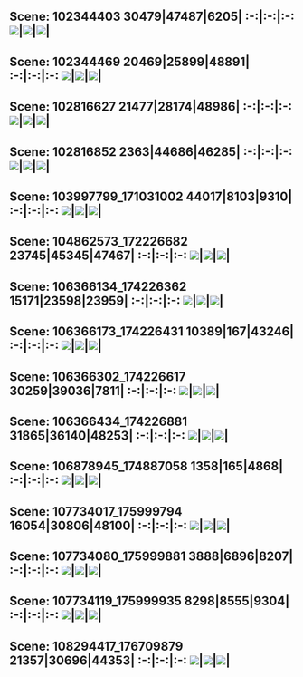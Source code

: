 Scene: 102344403
30479|47487|6205|
:-:|:-:|:-:
![](/data/datasets/pointnav/floorplanner-50k/viz/topdown_map_102344403_30479.png)|![](/data/datasets/pointnav/floorplanner-50k/viz/topdown_map_102344403_47487.png)|![](/data/datasets/pointnav/floorplanner-50k/viz/topdown_map_102344403_6205.png)|
-----
Scene: 102344469
20469|25899|48891|
:-:|:-:|:-:
![](/data/datasets/pointnav/floorplanner-50k/viz/topdown_map_102344469_20469.png)|![](/data/datasets/pointnav/floorplanner-50k/viz/topdown_map_102344469_25899.png)|![](/data/datasets/pointnav/floorplanner-50k/viz/topdown_map_102344469_48891.png)|
-----
Scene: 102816627
21477|28174|48986|
:-:|:-:|:-:
![](/data/datasets/pointnav/floorplanner-50k/viz/topdown_map_102816627_21477.png)|![](/data/datasets/pointnav/floorplanner-50k/viz/topdown_map_102816627_28174.png)|![](/data/datasets/pointnav/floorplanner-50k/viz/topdown_map_102816627_48986.png)|
-----
Scene: 102816852
2363|44686|46285|
:-:|:-:|:-:
![](/data/datasets/pointnav/floorplanner-50k/viz/topdown_map_102816852_2363.png)|![](/data/datasets/pointnav/floorplanner-50k/viz/topdown_map_102816852_44686.png)|![](/data/datasets/pointnav/floorplanner-50k/viz/topdown_map_102816852_46285.png)|
-----
Scene: 103997799_171031002
44017|8103|9310|
:-:|:-:|:-:
![](/data/datasets/pointnav/floorplanner-50k/viz/topdown_map_103997799_171031002_44017.png)|![](/data/datasets/pointnav/floorplanner-50k/viz/topdown_map_103997799_171031002_8103.png)|![](/data/datasets/pointnav/floorplanner-50k/viz/topdown_map_103997799_171031002_9310.png)|
-----
Scene: 104862573_172226682
23745|45345|47467|
:-:|:-:|:-:
![](/data/datasets/pointnav/floorplanner-50k/viz/topdown_map_104862573_172226682_23745.png)|![](/data/datasets/pointnav/floorplanner-50k/viz/topdown_map_104862573_172226682_45345.png)|![](/data/datasets/pointnav/floorplanner-50k/viz/topdown_map_104862573_172226682_47467.png)|
-----
Scene: 106366134_174226362
15171|23598|23959|
:-:|:-:|:-:
![](/data/datasets/pointnav/floorplanner-50k/viz/topdown_map_106366134_174226362_15171.png)|![](/data/datasets/pointnav/floorplanner-50k/viz/topdown_map_106366134_174226362_23598.png)|![](/data/datasets/pointnav/floorplanner-50k/viz/topdown_map_106366134_174226362_23959.png)|
-----
Scene: 106366173_174226431
10389|167|43246|
:-:|:-:|:-:
![](/data/datasets/pointnav/floorplanner-50k/viz/topdown_map_106366173_174226431_10389.png)|![](/data/datasets/pointnav/floorplanner-50k/viz/topdown_map_106366173_174226431_167.png)|![](/data/datasets/pointnav/floorplanner-50k/viz/topdown_map_106366173_174226431_43246.png)|
-----
Scene: 106366302_174226617
30259|39036|7811|
:-:|:-:|:-:
![](/data/datasets/pointnav/floorplanner-50k/viz/topdown_map_106366302_174226617_30259.png)|![](/data/datasets/pointnav/floorplanner-50k/viz/topdown_map_106366302_174226617_39036.png)|![](/data/datasets/pointnav/floorplanner-50k/viz/topdown_map_106366302_174226617_7811.png)|
-----
Scene: 106366434_174226881
31865|36140|48253|
:-:|:-:|:-:
![](/data/datasets/pointnav/floorplanner-50k/viz/topdown_map_106366434_174226881_31865.png)|![](/data/datasets/pointnav/floorplanner-50k/viz/topdown_map_106366434_174226881_36140.png)|![](/data/datasets/pointnav/floorplanner-50k/viz/topdown_map_106366434_174226881_48253.png)|
-----
Scene: 106878945_174887058
1358|165|4868|
:-:|:-:|:-:
![](/data/datasets/pointnav/floorplanner-50k/viz/topdown_map_106878945_174887058_1358.png)|![](/data/datasets/pointnav/floorplanner-50k/viz/topdown_map_106878945_174887058_165.png)|![](/data/datasets/pointnav/floorplanner-50k/viz/topdown_map_106878945_174887058_4868.png)|
-----
Scene: 107734017_175999794
16054|30806|48100|
:-:|:-:|:-:
![](/data/datasets/pointnav/floorplanner-50k/viz/topdown_map_107734017_175999794_16054.png)|![](/data/datasets/pointnav/floorplanner-50k/viz/topdown_map_107734017_175999794_30806.png)|![](/data/datasets/pointnav/floorplanner-50k/viz/topdown_map_107734017_175999794_48100.png)|
-----
Scene: 107734080_175999881
3888|6896|8207|
:-:|:-:|:-:
![](/data/datasets/pointnav/floorplanner-50k/viz/topdown_map_107734080_175999881_3888.png)|![](/data/datasets/pointnav/floorplanner-50k/viz/topdown_map_107734080_175999881_6896.png)|![](/data/datasets/pointnav/floorplanner-50k/viz/topdown_map_107734080_175999881_8207.png)|
-----
Scene: 107734119_175999935
8298|8555|9304|
:-:|:-:|:-:
![](/data/datasets/pointnav/floorplanner-50k/viz/topdown_map_107734119_175999935_8298.png)|![](/data/datasets/pointnav/floorplanner-50k/viz/topdown_map_107734119_175999935_8555.png)|![](/data/datasets/pointnav/floorplanner-50k/viz/topdown_map_107734119_175999935_9304.png)|
-----
Scene: 108294417_176709879
21357|30696|44353|
:-:|:-:|:-:
![](/data/datasets/pointnav/floorplanner-50k/viz/topdown_map_108294417_176709879_21357.png)|![](/data/datasets/pointnav/floorplanner-50k/viz/topdown_map_108294417_176709879_30696.png)|![](/data/datasets/pointnav/floorplanner-50k/viz/topdown_map_108294417_176709879_44353.png)|
-----
